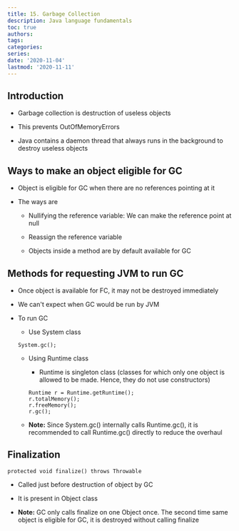 ```yaml
---
title: 15. Garbage Collection
description: Java language fundamentals
toc: true
authors:
tags:
categories:
series:
date: '2020-11-04'
lastmod: '2020-11-11'
---
```


## Introduction

- Garbage collection is destruction of useless objects

- This prevents OutOfMemoryErrors

- Java contains a daemon thread that always runs in the background to destroy useless objects

## Ways to make an object eligible for GC

- Object is eligible for GC when there are no references pointing at it

- The ways are

    - Nullifying the reference variable: We can make the reference point at null

    - Reassign the reference variable

    - Objects inside a method are by default available for GC

## Methods for requesting JVM to run GC

- Once object is available for FC, it may not be destroyed immediately

- We can't expect when GC would be run by JVM

- To run GC

    - Use System class

    ```
    System.gc();
    ```

    - Using Runtime class

        - Runtime is singleton class (classes for which only one object is allowed to be made. Hence, they do not use constructors)

        ```
        Runtime r = Runtime.getRuntime();
        r.totalMemory();
        r.freeMemory();
        r.gc();
        ```

    - **Note:** Since System.gc() internally calls Runtime.gc(), it is recommended to call Runtime.gc() directly to reduce the overhaul

## Finalization

```
protected void finalize() throws Throwable
```

- Called just before destruction of object by GC

- It is present in Object class

- **Note:** GC only calls finalize on one Object once. The second time same object is eligible for GC, it is destroyed without calling finalize